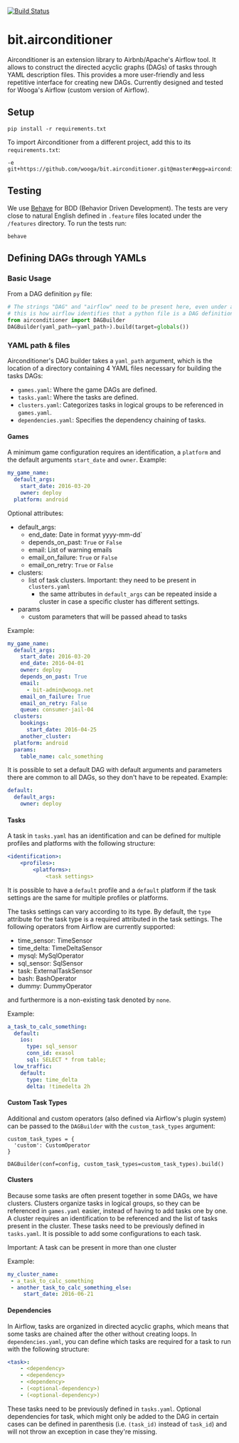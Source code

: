 [![Build Status](https://jenkins.bit.wooga.com/buildStatus/icon?job=bit.airconditioner/test)](https://jenkins.bit.wooga.com/job/bit.airconditioner/test)

# bit.airconditioner

Airconditioner is an extension library to Airbnb/Apache's Airflow tool. It allows to construct the directed acyclic graphs
(DAGs) of tasks through YAML description files. This provides a more user-friendly and less repetitive interface for creating new DAGs.
Currently designed and tested for Wooga's Airflow (custom version of Airflow).

## Setup

    pip install -r requirements.txt

To import Airconditioner from a different project, add this to its `requirements.txt`:

    -e git+https://github.com/wooga/bit.airconditioner.git@master#egg=airconditioner

## Testing
We use [Behave](http://pythonhosted.org/behave/) for BDD (Behavior Driven Development).
The tests are very close to natural English defined in `.feature` files located under the `/features` directory.
To run the tests run:

    behave

## Defining DAGs through YAMLs

### Basic Usage

From a DAG definition `py` file:

```python
# The strings "DAG" and "airflow" need to be present here, even under a comment, because
# this is how airflow identifies that a python file is a DAG definition file at the moment.
from airconditioner import DAGBuilder
DAGBuilder(yaml_path=<yaml_path>).build(target=globals())
```

### YAML path & files

Airconditioner's DAG builder takes a `yaml_path` argument, which is the location of a directory containing 4 YAML files
necessary for building the tasks DAGs:

* `games.yaml`: Where the game DAGs are defined.
* `tasks.yaml`: Where the tasks are defined.
* `clusters.yaml`: Categorizes tasks in logical groups to be referenced in `games.yaml`.
* `dependencies.yaml`: Specifies the dependency chaining of tasks.

#### Games

A minimum game configuration requires an identification, a `platform` and the default arguments `start_date` and `owner`.
Example:

```yaml
my_game_name:
  default_args:
    start_date: 2016-03-20
    owner: deploy
  platform: android
```

Optional attributes:

* default_args:
     * end_date: Date in format yyyy-mm-dd`
     * depends_on_past: `True` or `False`
     * email: List of warning emails
     * email_on_failure: `True` or `False`
     * email_on_retry: `True` or `False`
* clusters:
     * list of task clusters. Important: they need to be present in `clusters.yaml`
          * the same attributes in `default_args` can be repeated inside a cluster in case a specific cluster has different settings.
* params
     * custom parameters that will be passed ahead to tasks

Example:
```yaml
my_game_name:
  default_args:
    start_date: 2016-03-20
    end_date: 2016-04-01
    owner: deploy
    depends_on_past: True
    email:
      - bit-admin@wooga.net
    email_on_failure: True
    email_on_retry: False
    queue: consumer-jail-04
  clusters:
    bookings:
      start_date: 2016-04-25
    another_cluster:
  platform: android
  params:
    table_name: calc_something
```

It is possible to set a default DAG with default arguments and parameters there are common to all DAGs,
so they don't have to be repeated. Example:
```yaml
default:
  default_args:
    owner: deploy
```

#### Tasks
A task in `tasks.yaml` has an identification and can be defined for multiple profiles and platforms with the following structure:
```yaml
<identification>:
    <profiles>:
        <platforms>:
            <task settings>
```

It is possible to have a `default` profile and a `default` platform if the task settings are the same for multiple profiles or platforms.


The tasks settings can vary according to its type. By default, the `type` attribute for the task type is a required attributed in the task settings.
The following operators from Airflow are currently supported:

* time_sensor: TimeSensor
* time_delta: TimeDeltaSensor
* mysql: MySqlOperator
* sql_sensor: SqlSensor
* task: ExternalTaskSensor
* bash: BashOperator
* dummy: DummyOperator

and furthermore is a non-existing task denoted by `none`.

Example:
```yaml
a_task_to_calc_something:
  default:
    ios:
      type: sql_sensor
      conn_id: exasol
      sql: SELECT * from table;
  low_traffic:
    default:
      type: time_delta
      delta: !timedelta 2h
```

#### Custom Task Types

Additional and custom operators (also defined via Airflow's plugin system)
can be passed to the `DAGBuilder` with the `custom_task_types` argument:

```
custom_task_types = {
  'custom': CustomOperator
}

DAGBuilder(conf=config, custom_task_types=custom_task_types).build()
```

#### Clusters

Because some tasks are often present together in some DAGs, we have clusters. Clusters organize tasks in logical groups,
so they can be referenced in `games.yaml` easier, instead of having to add tasks one by one. A cluster requires an identification
to be referenced and the list of tasks present in the cluster. These tasks need to be previously defined in `tasks.yaml`.
It is possible to add some configurations to each task.


Important: A task can be present in more than one cluster

Example:
```yaml
my_cluster_name:
 - a_task_to_calc_something
 - another_task_to_calc_something_else:
     start_date: 2016-06-21
```

#### Dependencies

In Airflow, tasks are organized in directed acyclic graphs, which means that some tasks are chained after the other
without creating loops. In `dependencies.yaml`, you can define which tasks are required for a task to run with the following
 structure:

```yaml
<task>:
    - <dependency>
    - <dependency>
    - <dependency>
    - (<optional-dependency>)
    - (<optional-dependency>)
```
These tasks need to be previously defined in `tasks.yaml`. Optional dependencies for task, which might only be added to
the DAG in certain cases can be defined in parenthesis (i.e. `(task_id)` instead of `task_id`) and will not throw an 
exception in case they're missing.
